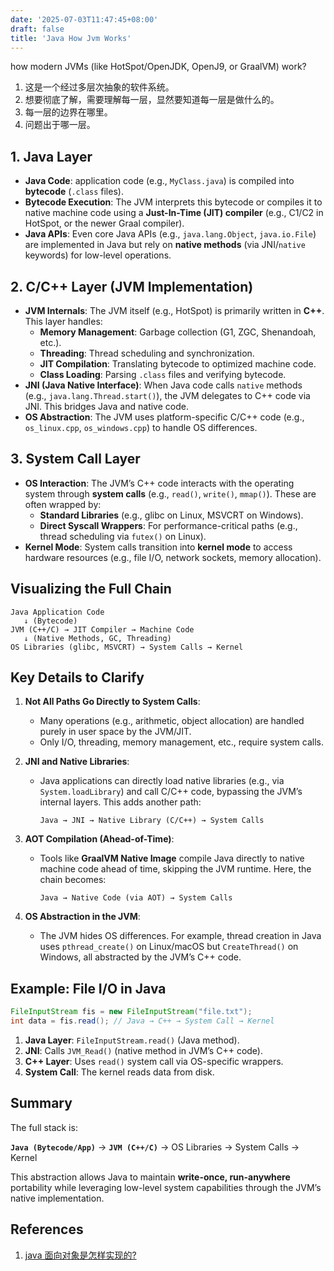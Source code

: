 ```yaml
---
date: '2025-07-03T11:47:45+08:00'
draft: false
title: 'Java How Jvm Works'
---
```


how modern JVMs (like HotSpot/OpenJDK, OpenJ9, or GraalVM) work? 
1. 这是一个经过多层次抽象的软件系统。
2. 想要彻底了解，需要理解每一层，显然要知道每一层是做什么的。
3. 每一层的边界在哪里。
4. 问题出于哪一层。


## **1. Java Layer**
- **Java Code**: application code (e.g., `MyClass.java`) is compiled into **bytecode** (`.class` files).
- **Bytecode Execution**: The JVM interprets this bytecode or compiles it to native machine code using a **Just-In-Time (JIT) compiler** (e.g., C1/C2 in HotSpot, or the newer Graal compiler).
- **Java APIs**: Even core Java APIs (e.g., `java.lang.Object`, `java.io.File`) are implemented in Java but rely on **native methods** (via JNI/`native` keywords) for low-level operations.



## **2. C/C++ Layer (JVM Implementation)**
- **JVM Internals**: The JVM itself (e.g., HotSpot) is primarily written in **C++**. This layer handles:
  - **Memory Management**: Garbage collection (G1, ZGC, Shenandoah, etc.).
  - **Threading**: Thread scheduling and synchronization.
  - **JIT Compilation**: Translating bytecode to optimized machine code.
  - **Class Loading**: Parsing `.class` files and verifying bytecode.
- **JNI (Java Native Interface)**: When Java code calls `native` methods (e.g., `java.lang.Thread.start()`), the JVM delegates to C++ code via JNI. This bridges Java and native code.
- **OS Abstraction**: The JVM uses platform-specific C/C++ code (e.g., `os_linux.cpp`, `os_windows.cpp`) to handle OS differences.



## **3. System Call Layer**
- **OS Interaction**: The JVM’s C++ code interacts with the operating system through **system calls** (e.g., `read()`, `write()`, `mmap()`). These are often wrapped by:
  - **Standard Libraries** (e.g., glibc on Linux, MSVCRT on Windows).
  - **Direct Syscall Wrappers**: For performance-critical paths (e.g., thread scheduling via `futex()` on Linux).
- **Kernel Mode**: System calls transition into **kernel mode** to access hardware resources (e.g., file I/O, network sockets, memory allocation).



## **Visualizing the Full Chain**
```
Java Application Code
   ↓ (Bytecode)
JVM (C++/C) → JIT Compiler → Machine Code
   ↓ (Native Methods, GC, Threading)
OS Libraries (glibc, MSVCRT) → System Calls → Kernel
```



## **Key Details to Clarify**
1. **Not All Paths Go Directly to System Calls**:
   - Many operations (e.g., arithmetic, object allocation) are handled purely in user space by the JVM/JIT.
   - Only I/O, threading, memory management, etc., require system calls.

2. **JNI and Native Libraries**:
   - Java applications can directly load native libraries (e.g., via `System.loadLibrary`) and call C/C++ code, bypassing the JVM’s internal layers. This adds another path:
     ```
     Java → JNI → Native Library (C/C++) → System Calls
     ```

3. **AOT Compilation (Ahead-of-Time)**:
   - Tools like **GraalVM Native Image** compile Java directly to native machine code ahead of time, skipping the JVM runtime. Here, the chain becomes:
     ```
     Java → Native Code (via AOT) → System Calls
     ```

4. **OS Abstraction in the JVM**:
   - The JVM hides OS differences. For example, thread creation in Java uses `pthread_create()` on Linux/macOS but `CreateThread()` on Windows, all abstracted by the JVM’s C++ code.



## **Example: File I/O in Java**
```java
FileInputStream fis = new FileInputStream("file.txt");
int data = fis.read(); // Java → C++ → System Call → Kernel
```
1. **Java Layer**: `FileInputStream.read()` (Java method).
2. **JNI**: Calls `JVM_Read()` (native method in JVM’s C++ code).
3. **C++ Layer**: Uses `read()` system call via OS-specific wrappers.
4. **System Call**: The kernel reads data from disk.



## **Summary**
The full stack is:

**`Java (Bytecode/App)`** → **`JVM (C++/C)`** → OS Libraries → System Calls → Kernel

This abstraction allows Java to maintain **write-once, run-anywhere** portability while leveraging low-level system capabilities through the JVM’s native implementation.


## References

1. [java 面向对象是怎样实现的?](https://www.zhihu.com/question/1921502817790726530/answer/1922327406754108184)
